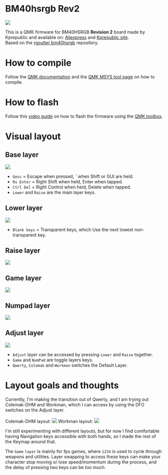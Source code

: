 # BM40hsrgb Rev2
    
![](https://i.imgur.com/pRpfnwDh.jpg)
    
    
This is a QMK firmware for BM40HSRGB **Revision 2** board made by Kprepublic and available on: [Aliexpress](https://www.aliexpress.com/item/4001147779116.html) and [Kprepublic site](https://kprepublic.com/collections/bm40/products/bm40-rgb-40-hot-swap-custom-mechanical-keyboard-pcb-qmk-underglow-type-c-planck).
<br>Based on the [rgoulter bm40hsrgb](https://github.com/rgoulter/qmk_firmware/tree/bm40hsrgb_rev2/keyboards/kprepublic/bm40hsrgb) repository.

# How to compile
Follow the [QMK documentation](https://docs.qmk.fm/#/) and the [QMK MSYS tool page](https://msys.qmk.fm/) on how to compile.

# How to flash
Follow this [video guide](https://www.youtube.com/watch?v=fuBJbdCFF0Q) on how to flash the firmware using the [QMK toolbox](https://github.com/qmk/qmk_toolbox).

# Visual layout

## Base layer
![](https://i.imgur.com/X2vRFKD.png)

- `Gesc` = Escape when pressed, ` when Shift or GUI are held.
- `Rs Enter` = Right Shift when held, Enter when tapped.
- `Ctrl Del` = Right Control when held, Delete when tapped.
- `Lower` and `Raise` are the main layer keys.

## Lower layer
![](https://i.imgur.com/0hhCPL3.png)

- `Blank keys` = Transparent keys, which Use the next lowest non-transparent key.

## Raise layer
![](https://i.imgur.com/HkuMlKK.png)

## Game layer
![](https://i.imgur.com/8bjV6qh.png)

## Numpad layer
![](https://i.imgur.com/V4S8Mje.png)

## Adjust layer
![](https://i.imgur.com/ULH68NT.png)

- `Adjust` layer can be accessed by pressing `Lower` and `Raise` together.
- `Game` and `NumPad` are toggle layers keys.
- `Qwerty`, `Colemak` and `Workman` switches the Default Layer.

# Layout goals and thoughts

Currently, I'm making the transition out of Qwerty, and I am trying out Colemak-DHM and Workman, which I can access by using the DF() switches on the Adjust layer.<br>
<br>
Colemak-DHM layout:
![](https://i.imgur.com/6GLxYCQ.png)
Workman layout:
![](https://i.imgur.com/uOjyzj5.png)

I'm still experimenting with different layouts, but for now I find comfortable having Navigation keys accessible with both hands, so I made the rest of the Keymap around that.

The `Game` `layer` is mainly for fps games, where `1234` is used to cycle through weapons and utilities. Layer swapping to access these keys can make your character stop moving or lose speed/momentum during the process, and the delay of pressing two keys can be too much.
